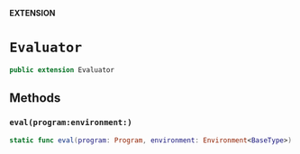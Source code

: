 **EXTENSION**

# `Evaluator`
```swift
public extension Evaluator
```

## Methods
### `eval(program:environment:)`

```swift
static func eval(program: Program, environment: Environment<BaseType>) throws -> BaseType?
```
